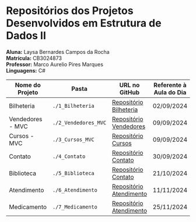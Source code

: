 # Repositórios dos Projetos Desenvolvidos em Estrutura de Dados II
**Aluna:** Laysa Bernardes Campos da Rocha  
**Matrícula:** CB3024873  
**Professor:** Marco Aurelio Pires Marques  
**Linguagens:** C#  

| Nome do Projeto    | Pasta               | URL no GitHub                                                                                        | Referente à Aula do Dia | Data da Entrega | Tipo de Aplicação  |
|--------------------|---------------------|------------------------------------------------------------------------------------------------------|-------------------------|-----------------|--------------------|
| Bilheteria         | `./1_Bilheteria`    | [Repositório Bilheteria](https://github.com/Laysabernardes/IFSP_4_EDD2/tree/master/1_Bilheteria)     | 02/09/2024              | 09/09/2024      | Windows Forms      |
| Vendedores - MVC   | `./2_Vendedores_MVC`| [Repositório Vendedores](https://github.com/Laysabernardes/IFSP_4_EDD2/tree/master/2_Vendedores_MVC) | 09/09/2024              | 21/09/2024      |    Console         |
| Cursos - MVC       | `./3_Cursos_MVC`    | [Repositório Cursos](https://github.com/Laysabernardes/IFSP_4_EDD2/tree/master/3_Cursos_MVC)         | 09/09/2024              | 23/09/2024      |    Console         |
| Contato            | `./4_Contato`       | [Repositório Contato](https://github.com/Laysabernardes/IFSP_4_EDD2/tree/master/4_Contato)           | 30/09/2024              | 07/10/2024      |    Console         |
| Biblioteca         | `./5_Biblioteca`    | [Repositório Contato](https://github.com/Laysabernardes/IFSP_4_EDD2/tree/master/5_Biblioteca)        | 21/10/2024              | 04/11/2024      |    Console         |
| Atendimento        | `./6_Atendimento`   | [Repositório Atendimento](https://github.com/Laysabernardes/IFSP_4_EDD2/tree/master/6_Atendimento)   | 11/11/2024              | 25/11/2024      |  Windows Forms     |
| Medicamento        | `./7_Medicamento`   | [Repositório Atendimento](https://github.com/Laysabernardes/IFSP_4_EDD2/tree/master/7_Medicamento)   | 25/11/2024              | 02/12/2024      |  Console           |
